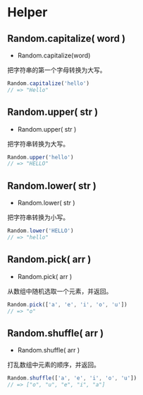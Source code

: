 <!-- ### Helper -->
# Helper 

## Random.capitalize( word )

* Random.capitalize(word)

把字符串的第一个字母转换为大写。

<!-- **使用示例**如下所示： -->

```js
Random.capitalize('hello')
// => "Hello"
```

## Random.upper( str )

* Random.upper( str )

把字符串转换为大写。

<!-- **使用示例**如下所示： -->

```js
Random.upper('hello')
// => "HELLO"
```

## Random.lower( str )

* Random.lower( str )

把字符串转换为小写。

<!-- **使用示例**如下所示： -->

```js
Random.lower('HELLO')
// => "hello"
```

## Random.pick( arr )

* Random.pick( arr )

从数组中随机选取一个元素，并返回。

<!-- **使用示例**如下所示： -->

```js
Random.pick(['a', 'e', 'i', 'o', 'u'])
// => "o"
```

## Random.shuffle( arr )

* Random.shuffle( arr )

打乱数组中元素的顺序，并返回。

<!-- **使用示例**如下所示： -->

```js
Random.shuffle(['a', 'e', 'i', 'o', 'u'])
// => ["o", "u", "e", "i", "a"]
```

